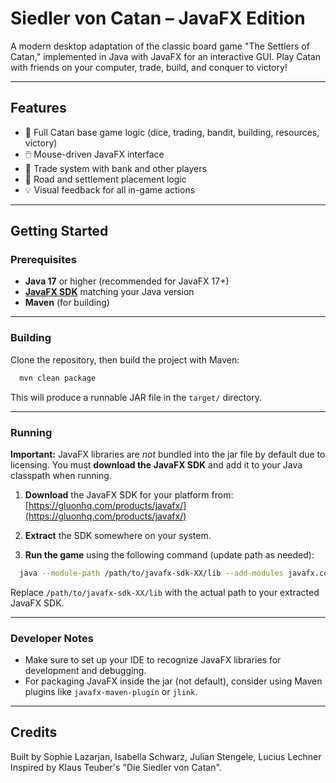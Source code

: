 # Siedler von Catan – JavaFX Edition

A modern desktop adaptation of the classic board game "The Settlers of Catan," implemented in Java with JavaFX for an interactive GUI. Play Catan with friends on your computer, trade, build, and conquer to victory!

---

## Features

* 🎲 Full Catan base game logic (dice, trading, bandit, building, resources, victory)
* 🖱️ Mouse-driven JavaFX interface
* 🔄 Trade system with bank and other players
* 🏰 Road and settlement placement logic
* 💡 Visual feedback for all in-game actions

---

## Getting Started

### Prerequisites

* **Java 17** or higher (recommended for JavaFX 17+)
* **[JavaFX SDK](https://gluonhq.com/products/javafx/)** matching your Java version
* **Maven** (for building)

---

### Building

Clone the repository, then build the project with Maven:

```bash
  mvn clean package
```

This will produce a runnable JAR file in the `target/` directory.

---

### Running

**Important:**
JavaFX libraries are *not* bundled into the jar file by default due to licensing.
You must **download the JavaFX SDK** and add it to your Java classpath when running.

1. **Download** the JavaFX SDK for your platform from:
   [https://gluonhq.com/products/javafx/](https://gluonhq.com/products/javafx/)

2. **Extract** the SDK somewhere on your system.

3. **Run the game** using the following command (update path as needed):

```bash
  java --module-path /path/to/javafx-sdk-XX/lib --add-modules javafx.controls,javafx.fxml -jar target/catan-1.0-SNAPSHOT.jar
```

Replace `/path/to/javafx-sdk-XX/lib` with the actual path to your extracted JavaFX SDK.

---

### Developer Notes

* Make sure to set up your IDE to recognize JavaFX libraries for development and debugging.
* For packaging JavaFX inside the jar (not default), consider using Maven plugins like `javafx-maven-plugin` or `jlink`.

---



## Credits

Built by Sophie Lazarjan, Isabella Schwarz, Julian Stengele, Lucius Lechner \
Inspired by Klaus Teuber's "Die Siedler von Catan".

